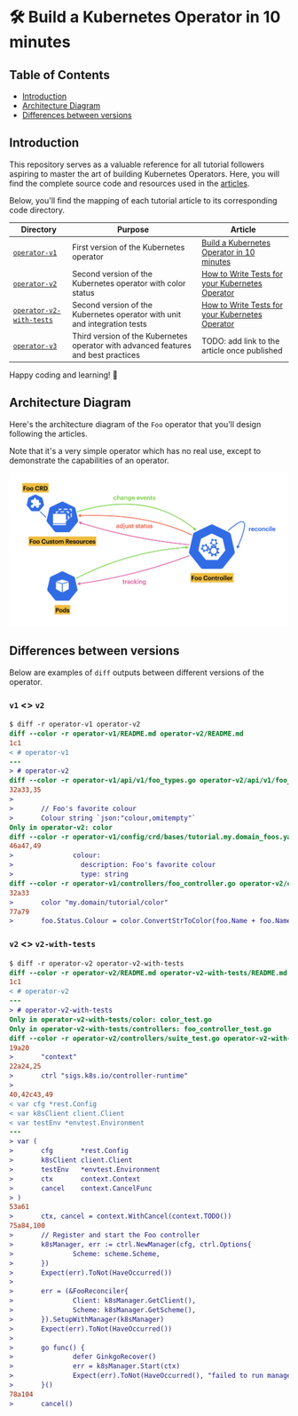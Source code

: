 # 🛠️ Build a Kubernetes Operator in 10 minutes

## Table of Contents

- [Introduction](#introduction)
- [Architecture Diagram](#architecture-diagram)
- [Differences between versions](#differences-between-versions)

## Introduction

This repository serves as a valuable reference for all tutorial followers aspiring to master the art of building Kubernetes Operators. Here, you will find the complete source code and resources used in the [articles](https://medium.com/@leovct/list/kubernetes-operators-101-dcfcc4cb52f6).

Below, you'll find the mapping of each tutorial article to its corresponding code directory.

Directory | Purpose | Article
------ | ------- | -------
[`operator-v1`](operator-v1/README.md) | First version of the Kubernetes operator | [Build a Kubernetes Operator in 10 minutes](https://medium.com/better-programming/build-a-kubernetes-operator-in-10-minutes-11eec1492d30)
[`operator-v2`](operator-v2/README.md) | Second version of the Kubernetes operator with color status | [How to Write Tests for your Kubernetes Operator](https://betterprogramming.pub/write-tests-for-your-kubernetes-operator-d3d6a9530840)
[`operator-v2-with-tests`](operator-v2-with-tests/README.md) | Second version of the Kubernetes operator with unit and integration tests | [How to Write Tests for your Kubernetes Operator](https://betterprogramming.pub/write-tests-for-your-kubernetes-operator-d3d6a9530840)
[`operator-v3`](operator-v3/README.md) | Third version of the Kubernetes operator with advanced features and best practices | TODO: add link to the article once published

Happy coding and learning! 🚀

## Architecture Diagram

Here's the architecture diagram of the `Foo` operator that you'll design following the articles.

Note that it's a very simple operator which has no real use, except to demonstrate the capabilities of an operator.

<p><img src="doc/overview.png" alt="operator-overview" width="700px"/></p>

## Differences between versions

Below are examples of `diff` outputs between different versions of the operator.

### `v1` <> `v2`

```diff
$ diff -r operator-v1 operator-v2
diff --color -r operator-v1/README.md operator-v2/README.md
1c1
< # operator-v1
---
> # operator-v2
diff --color -r operator-v1/api/v1/foo_types.go operator-v2/api/v1/foo_types.go
32a33,35
> 
>       // Foo's favorite colour
>       Colour string `json:"colour,omitempty"`
Only in operator-v2: color
diff --color -r operator-v1/config/crd/bases/tutorial.my.domain_foos.yaml operator-v2/config/crd/bases/tutorial.my.domain_foos.yaml
46a47,49
>               colour:
>                 description: Foo's favorite colour
>                 type: string
diff --color -r operator-v1/controllers/foo_controller.go operator-v2/controllers/foo_controller.go
32a33
>       color "my.domain/tutorial/color"
77a79
>       foo.Status.Colour = color.ConvertStrToColor(foo.Name + foo.Namespace)
```

### `v2` <> `v2-with-tests`

```diff
$ diff -r operator-v2 operator-v2-with-tests
diff --color -r operator-v2/README.md operator-v2-with-tests/README.md
1c1
< # operator-v2
---
> # operator-v2-with-tests
Only in operator-v2-with-tests/color: color_test.go
Only in operator-v2-with-tests/controllers: foo_controller_test.go
diff --color -r operator-v2/controllers/suite_test.go operator-v2-with-tests/controllers/suite_test.go
19a20
>       "context"
22a24,25
>       ctrl "sigs.k8s.io/controller-runtime"
> 
40,42c43,49
< var cfg *rest.Config
< var k8sClient client.Client
< var testEnv *envtest.Environment
---
> var (
>       cfg       *rest.Config
>       k8sClient client.Client
>       testEnv   *envtest.Environment
>       ctx       context.Context
>       cancel    context.CancelFunc
> )
53a61
>       ctx, cancel = context.WithCancel(context.TODO())
75a84,100
>       // Register and start the Foo controller
>       k8sManager, err := ctrl.NewManager(cfg, ctrl.Options{
>               Scheme: scheme.Scheme,
>       })
>       Expect(err).ToNot(HaveOccurred())
> 
>       err = (&FooReconciler{
>               Client: k8sManager.GetClient(),
>               Scheme: k8sManager.GetScheme(),
>       }).SetupWithManager(k8sManager)
>       Expect(err).ToNot(HaveOccurred())
> 
>       go func() {
>               defer GinkgoRecover()
>               err = k8sManager.Start(ctx)
>               Expect(err).ToNot(HaveOccurred(), "failed to run manager")
>       }()
78a104
>       cancel()
```
